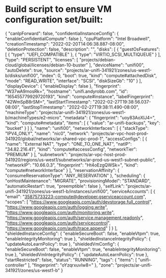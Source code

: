 # Build script to ensure VM configuration set/built:


{
  "canIpForward": false,
  "confidentialInstanceConfig": {
    "enableConfidentialCompute": false
  },
  "cpuPlatform": "Intel Broadwell",
  "creationTimestamp": "2022-02-20T14:06:38.887-08:00",
  "deletionProtection": false,
  "description": "",
  "disks": [
    {
      "guestOsFeatures": [
        {
          "type": "UEFI_COMPATIBLE"
        },
        {
          "type": "VIRTIO_SCSI_MULTIQUEUE"
        }
      ],
      "type": "PERSISTENT",
      "licenses": [
        "projects/debian-cloud/global/licenses/debian-10-buster"
      ],
      "deviceName": "unifi00",
      "autoDelete": true,
      "source": "projects/ar-unifi-341921/zones/us-west1-b/disks/unifi00",
      "index": 0,
      "boot": true,
      "kind": "compute#attachedDisk",
      "mode": "READ_WRITE",
      "interface": "SCSI",
      "diskSizeGb": "10"
    }
  ],
  "displayDevice": {
    "enableDisplay": false
  },
  "fingerprint": "W37wA9mosRk=",
  "hostname": "unifi.andyrobb.com",
  "id": "165455779929720193",
  "kind": "compute#instance",
  "labelFingerprint": "42WmSpB8rSM=",
  "lastStartTimestamp": "2022-02-27T19:38:56.037-08:00",
  "lastStopTimestamp": "2022-02-27T19:38:11.490-08:00",
  "machineType": "projects/ar-unifi-341921/zones/us-west1-b/machineTypes/e2-micro",
  "metadata": {
    "fingerprint": "uoy83AoXIJ4=",
    "kind": "compute#metadata",
    "items": [
      {
        "value": "ar-unifi-backups",
        "key": "bucket"
      }
    ]
  },
  "name": "unifi00",
  "networkInterfaces": [
    {
      "stackType": "IPV4_ONLY",
      "name": "nic0",
      "network": "projects/ar-vpc-host-prod-341920/global/networks/ar-shared-vpc-prod-1",
      "accessConfigs": [
        {
          "name": "External NAT",
          "type": "ONE_TO_ONE_NAT",
          "natIP": "34.82.216.41",
          "kind": "compute#accessConfig",
          "networkTier": "PREMIUM"
        }
      ],
      "subnetwork": "projects/ar-vpc-host-prod-341920/regions/us-west1/subnetworks/ar-prod-us-west1-subnet-public",
      "networkIP": "10.66.0.3",
      "fingerprint": "Ht4oEzgQWSk=",
      "kind": "compute#networkInterface"
    }
  ],
  "reservationAffinity": {
    "consumeReservationType": "ANY_RESERVATION"
  },
  "scheduling": {
    "onHostMaintenance": "MIGRATE",
    "provisioningModel": "STANDARD",
    "automaticRestart": true,
    "preemptible": false
  },
  "selfLink": "projects/ar-unifi-341921/zones/us-west1-b/instances/unifi00",
  "serviceAccounts": [
    {
      "email": "35875733223-compute@developer.gserviceaccount.com",
      "scopes": [
        "https://www.googleapis.com/auth/devstorage.full_control",
        "https://www.googleapis.com/auth/logging.write",
        "https://www.googleapis.com/auth/monitoring.write",
        "https://www.googleapis.com/auth/service.management.readonly",
        "https://www.googleapis.com/auth/servicecontrol",
        "https://www.googleapis.com/auth/trace.append"
      ]
    }
  ],
  "shieldedInstanceConfig": {
    "enableSecureBoot": false,
    "enableVtpm": true,
    "enableIntegrityMonitoring": true
  },
  "shieldedInstanceIntegrityPolicy": {
    "updateAutoLearnPolicy": true
  },
  "shieldedVmConfig": {
    "enableSecureBoot": false,
    "enableVtpm": true,
    "enableIntegrityMonitoring": true
  },
  "shieldedVmIntegrityPolicy": {
    "updateAutoLearnPolicy": true
  },
  "startRestricted": false,
  "status": "RUNNING",
  "tags": {
    "items": [
      "unifi-controller"
    ],
    "fingerprint": "oYzqrxuvlw8="
  },
  "zone": "projects/ar-unifi-341921/zones/us-west1-b"
}